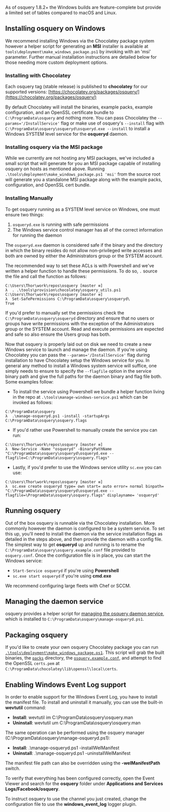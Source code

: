 As of osquery 1.8.2+ the Windows builds are feature-complete but provide a limited set of tables compared to macOS and Linux.

## Installing osquery on Windows

We recommend installing Windows via the Chocolatey package system however a helper script for generating an **MSI** installer is available at `tools\deployment\make_windows_package.ps1` by invoking with an 'msi' parameter. Further manual installation instructions are detailed below for those needing more custom deployment options.

### Installing with Chocolatey

Each osquery tag (stable release) is published to **chocolatey** for our supported versions: [https://chocolatey.org/packages/osquery/](https://chocolatey.org/packages/osquery/)

By default Chocolatey will install the binaries, example packs, example configuration, and an OpenSSL certificate bundle to `C:\ProgramData\osquery` and nothing more. You can pass Chocolatey the `--params='/InstallService'` flag or make use of osquery's `--install` flag with `C:\ProgramData\osquery\osqueryd\osqueryd.exe --install` to install a Windows SYSTEM level service for the **osqueryd** daemon.

### Installing osquery via the MSI package

While we currently are not hosting any MSI packages, we've included a small script that will generate for you an MSI package capable of installing osquery on hosts as mentioned above. Running `.\tools\deployment\make_windows_package.ps1 'msi'` from the source root will generate you a standalone MSI package along with the example packs, configuration, and OpenSSL cert bundle.

### Installing Manually

To get osquery running as a SYSTEM level service on Windows, one must ensure two things:

1. `osqueryd.exe` is running with safe permissions
2. The Windows service control manager has all of the correct information for running the daemon

The `osqueryd.exe` daemon is considered safe if the binary and the directory in which the binary resides do not allow non-privileged write accesses and both are owned by either the Administrators group or the SYSTEM account.

The recommended way to set these ACLs is with Powershell and we've written a helper function to handle these permissions. To do so, `.` source the file and call the function as follows:

```
C:\Users\Thor\work\repos\osquery [master ≡]
λ  . .\tools\provision\chocolatey\osquery_utils.ps1
C:\Users\Thor\work\repos\osquery [master ≡]
λ  Set-SafePermissions C:\ProgramData\osquery\osqueryd\
True
```

If you'd prefer to manually set the permissions check the `C:\ProgramData\osquery\osqueryd` directory and ensure that no users or groups have write permissions with the exception of the Administrators group or the SYSTEM account. Read and execute permissions are expected and safe so also ensure the Users group has both.

Now that osquery is properly laid out on disk we need to create a new Windows service to launch and manage the daemon. If you're using Chocolatey you can pass the `--params='/InstallService'` flag during installation to have Chocolatey setup the Windows service for you. In general any method to install a Windows system service will suffice, one simply needs to ensure to specify the `--flagfile` option in the service binary path and give the full paths for the daemon binary and flag file both. Some examples follow:

* To install the service using Powershell we bundle a helper function living in the repo at `.\tools\manage-windows-service.ps1` which can be invoked as follows:

````
C:\ProgramData\osquery
λ  .\manage-osqueryd.ps1 -install -startupArgs C:\ProgramData\osquery\osquery.flags
````

* If you'd rather use Powershell to manually create the service you can run:

```
C:\Users\Thor\work\repos\osquery [master ≡]
λ  New-Service -Name "osqueryd" -BinaryPathName "C:\ProgramData\osquery\osqueryd\osqueryd.exe --flagfile=C:\ProgramData\osquery\osquery.flags"
```

* Lastly, if you'd prefer to use the Windows service utility `sc.exe` you can use:

```
C:\Users\Thor\work\repos\osquery [master ≡]
λ  sc.exe create osqueryd type= own start= auto error= normal binpath= "C:\ProgramData\osquery\osqueryd\osqueryd.exe --flagfile=\ProgramData\osquery\osquery.flags" displayname= 'osqueryd'
```

## Running osquery

Out of the box osquery is runnable via the Chocolatey installation. More commonly however the daemon is configured to be a system service. To set this up, you'll need to install the daemon via the service installation flags as detailed in the steps above, and then provide the daemon with a config file. The simplest way to get **osqueryd** up and running is to rename the `C:\ProgramData\osquery\osquery.example.conf` file provided to `osquery.conf`. Once the configuration file is in place, you can start the Windows service:
* `Start-Service osqueryd` if you're using **Powershell**
* `sc.exe start osqueryd` if you're using **cmd.exe**

We recommend configuring large fleets with Chef or SCCM.

## Managing the daemon service

osquery provides a helper script for [managing the osquery daemon service](https://github.com/facebook/osquery/blob/master/tools/manage-osqueryd.ps1), which is installed to `C:\ProgramData\osquery\manage-osqueryd.ps1`.

## Packaging osquery

If you'd like to create your own osquery Chocolatey package you can run [`.\tools\deployment\make_windows_package.ps1`](https://github.com/facebook/osquery/blob/master/tools/deployment/make_windows_package.ps1).  This script will grab the built binaries, the [`packs`](https://github.com/facebook/osquery/blob/master/packs) directory, the [`osquery.example.conf`](https://github.com/facebook/osquery/blob/master/tools/deployment/osquery.example.conf), and attempt to find the OpenSSL `certs.pem` at `C:\ProgramData\chocolatey\lib\openssl\local\certs`.

## Enabling Windows Event Log support

In order to enable support for the Windows Event Log, you have to install the manifest file. To install and uninstall it manually, you can use the built-in **wevtutil** command:

 * **Install**: wevtutil im C:\ProgramData\osquery\osquery.man
 * **Uninstall**: wevtutil um C:\ProgramData\osquery\osquery.man

The same operation can be performed using the osquery manager (C:\ProgramData\osquery\manage-osqueryd.ps1):

 * **Install**: .\manage-osqueryd.ps1 -installWelManifest
 * **Uninstall**: .\manage-osqueryd.ps1 -uninstallWelManifest

The manifest file path can also be overridden using the **-welManifestPath** switch.

To verify that everything has been configured correctly, open the Event Viewer and search for the **osquery** folder under **Applications and Services Logs/Facebook/osquery**.

To instruct osquery to use the channel you just created, change the configuration file to use the **windows_event_log** logger plugin.